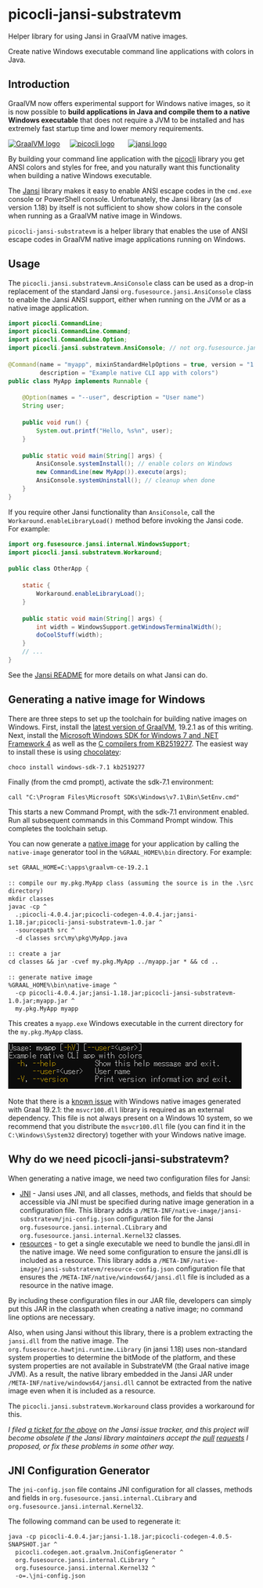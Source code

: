 # picocli-jansi-substratevm
Helper library for using Jansi in GraalVM native images.

Create native Windows executable command line applications with colors in Java.

## Introduction

GraalVM now offers experimental support for Windows native images,
so it is now possible to **build applications in Java and compile them to a native Windows executable** that does not require a JVM to be installed and has extremely fast startup time and lower memory requirements.

<a href="https://www.graalvm.org/"><img src="https://www.graalvm.org/resources/img/logo-colored.svg" alt="GraalVM logo"></a> &nbsp;&nbsp;&nbsp;  <a href="https://github.com/remkop/picocli"><img src="https://picocli.info/images/logo/horizontal.png" height="40" alt="picocli logo"></a> &nbsp;&nbsp;&nbsp;&nbsp;&nbsp; <a href="https://github.com/fusesource/jansi"><img src="https://camo.githubusercontent.com/f1eebfa71af81086762ab38337c9d563bd7ac6a1/687474703a2f2f66757365736f757263652e6769746875622e696f2f6a616e73692f696d616765732f70726f6a6563742d6c6f676f2e706e67" alt="jansi logo" height="30"></a>

By building your command line application with the [picocli](https://github.com/remkop/picocli) library you get ANSI colors and styles for free, and you naturally want this functionality when building a native Windows executable.

The [Jansi](https://github.com/fusesource/jansi) library makes it easy to enable ANSI escape codes in the `cmd.exe` console or PowerShell console. Unfortunately, the Jansi library (as of version 1.18) by itself is not sufficient to show show colors in the console when running as a GraalVM native image in Windows.

`picocli-jansi-substratevm` is a helper library that enables the use of ANSI escape codes in GraalVM native image applications running on Windows.

## Usage

The `picocli.jansi.substratevm.AnsiConsole` class can be used as a drop-in replacement of the standard Jansi `org.fusesource.jansi.AnsiConsole` class to enable the Jansi ANSI support, either when running on the JVM or as a native image application.


```java
import picocli.CommandLine;
import picocli.CommandLine.Command;
import picocli.CommandLine.Option;
import picocli.jansi.substratevm.AnsiConsole; // not org.fusesource.jansi.AnsiConsole

@Command(name = "myapp", mixinStandardHelpOptions = true, version = "1.0",
         description = "Example native CLI app with colors")
public class MyApp implements Runnable {

    @Option(names = "--user", description = "User name")
    String user;
    
    public void run() {
        System.out.printf("Hello, %s%n", user);
    }

    public static void main(String[] args) {
        AnsiConsole.systemInstall(); // enable colors on Windows
        new CommandLine(new MyApp()).execute(args);
        AnsiConsole.systemUninstall(); // cleanup when done
    }
}
```

If you require other Jansi functionality than `AnsiConsole`,
call the `Workaround.enableLibraryLoad()` method before invoking the Jansi code. For example:

```java
import org.fusesource.jansi.internal.WindowsSupport;
import picocli.jansi.substratevm.Workaround;

public class OtherApp {

    static {
        Workaround.enableLibraryLoad();
    }

    public static void main(String[] args) {
        int width = WindowsSupport.getWindowsTerminalWidth();
        doCoolStuff(width);
    }
    // ...
}
```

See the [Jansi README](https://github.com/fusesource/jansi) for more details on what Jansi can do.

## Generating a native image for Windows

There are three steps to set up the toolchain for building native images on Windows. First, install the [latest version of GraalVM](https://www.graalvm.org/docs/getting-started/), 19.2.1 as of this writing.  Next, install the [Microsoft Windows SDK for Windows 7 and .NET Framework 4](https://www.microsoft.com/en-us/download/details.aspx?id=8442) as well as the [C compilers from KB2519277](https://stackoverflow.com/a/45784634/873282). The easiest way to install these is using [chocolatey](https://chocolatey.org/docs/installation):

```
choco install windows-sdk-7.1 kb2519277
```

Finally (from the cmd prompt), activate the sdk-7.1 environment:

```
call "C:\Program Files\Microsoft SDKs\Windows\v7.1\Bin\SetEnv.cmd"
```

This starts a new Command Prompt, with the sdk-7.1 environment enabled. Run all subsequent commands in this Command Prompt window. This completes the toolchain setup.

You can now generate a [native image](https://www.graalvm.org/docs/reference-manual/native-image/) for your application by calling the `native-image` generator tool in the `%GRAAL_HOME%\bin` directory. For example:

```
set GRAAL_HOME=C:\apps\graalvm-ce-19.2.1

:: compile our my.pkg.MyApp class (assuming the source is in the .\src directory)
mkdir classes
javac -cp ^
  .;picocli-4.0.4.jar;picocli-codegen-4.0.4.jar;jansi-1.18.jar;picocli-jansi-substratevm-1.0.jar ^
  -sourcepath src ^
  -d classes src\my\pkg\MyApp.java

:: create a jar
cd classes && jar -cvef my.pkg.MyApp ../myapp.jar * && cd ..

:: generate native image
%GRAAL_HOME%\bin\native-image ^
  -cp picocli-4.0.4.jar;jansi-1.18.jar;picocli-jansi-substratevm-1.0.jar;myapp.jar ^
  my.pkg.MyApp myapp
```

This creates a `myapp.exe` Windows executable in the current directory for the `my.pkg.MyApp` class.

![MyApp usage](docs/images/myapp-usage.png)

Note that there is a [known issue](https://github.com/oracle/graal/issues/1762) with Windows native images generated with Graal 19.2.1:  the `msvcr100.dll` library is required as an external dependency. This file is not always present on a Windows 10 system, so we recommend that you distribute the `msvcr100.dll` file (you can find it in the `C:\Windows\System32` directory) together with your Windows native image.


## Why do we need picocli-jansi-substratevm?

When generating a native image, we need two configuration files for Jansi:

* [JNI](https://github.com/oracle/graal/blob/master/substratevm/JNI.md) - Jansi uses JNI, and all classes, methods, and fields that should be accessible via JNI must be specified during native image generation in a configuration file. This library adds a `/META-INF/native-image/jansi-substratevm/jni-config.json` configuration file for the Jansi `org.fusesource.jansi.internal.CLibrary` and `org.fusesource.jansi.internal.Kernel32` classes.
* [resources](https://github.com/oracle/graal/blob/master/substratevm/RESOURCES.md) - to get a single executable we need to bundle the jansi.dll in the native image. We need some configuration to ensure the jansi.dll is included as a resource.  This library adds a `/META-INF/native-image/jansi-substratevm/resource-config.json` configuration file that ensures the `/META-INF/native/windows64/jansi.dll` file is included as a resource in the native image.

By including these configuration files in our JAR file, developers can simply put this JAR in the classpath when creating a native image; no command line options are necessary.

Also, when using Jansi without this library, there is a problem extracting the `jansi.dll` from the native image.
The `org.fusesource.hawtjni.runtime.Library` (in jansi 1.18) uses non-standard
system properties to determine the bitMode of the platform,
and these system properties are not available in SubstrateVM (the Graal native image JVM).
As a result, the native library embedded in the Jansi JAR under `/META-INF/native/windows64/jansi.dll`
cannot be extracted from the native image even when it is included as a resource.

The `picocli.jansi.substratevm.Workaround` class provides a workaround for this.

*I filed [a ticket for the above](https://github.com/fusesource/jansi/issues/162) on the Jansi issue tracker, and this project will become obsolete if the Jansi library maintainers accept the [pull](https://github.com/fusesource/jansi-native/pull/21) [requests](https://github.com/fusesource/hawtjni/pull/61) I proposed, or fix these problems in some other way.*

## JNI Configuration Generator

The `jni-config.json` file contains JNI configuration for all classes, methods and fields in `org.fusesource.jansi.internal.CLibrary` and `org.fusesource.jansi.internal.Kernel32`.

The following command can be used to regenerate it:

```
java -cp picocli-4.0.4.jar;jansi-1.18.jar;picocli-codegen-4.0.5-SNAPSHOT.jar ^
  picocli.codegen.aot.graalvm.JniConfigGenerator ^
  org.fusesource.jansi.internal.CLibrary ^
  org.fusesource.jansi.internal.Kernel32 ^
  -o=.\jni-config.json
```
